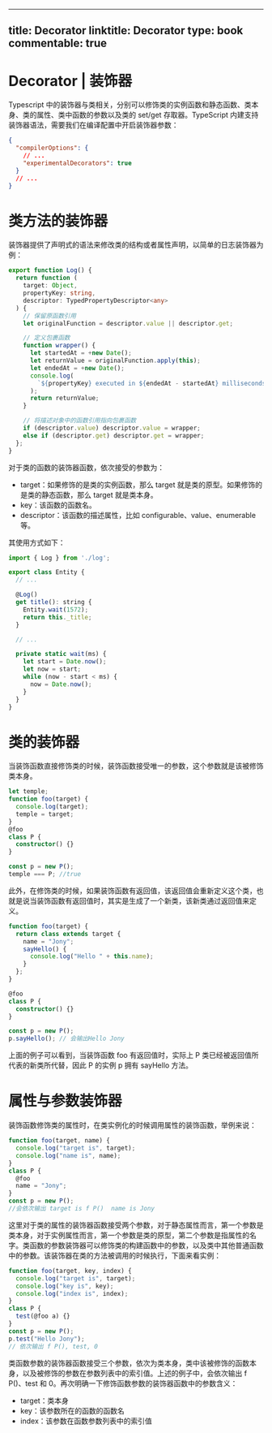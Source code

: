 
---
title: Decorator
linktitle: Decorator
type: book
commentable: true
---

# Decorator | 装饰器

Typescript 中的装饰器与类相关，分别可以修饰类的实例函数和静态函数、类本身、类的属性、类中函数的参数以及类的 set/get 存取器。TypeScript 内建支持装饰器语法，需要我们在编译配置中开启装饰器参数：

```json
{
  "compilerOptions": {
    // ...
    "experimentalDecorators": true
  }
  // ...
}
```

# 类方法的装饰器

装饰器提供了声明式的语法来修改类的结构或者属性声明，以简单的日志装饰器为例：

```ts
export function Log() {
  return function (
    target: Object,
    propertyKey: string,
    descriptor: TypedPropertyDescriptor<any>
  ) {
    // 保留原函数引用
    let originalFunction = descriptor.value || descriptor.get;

    // 定义包裹函数
    function wrapper() {
      let startedAt = +new Date();
      let returnValue = originalFunction.apply(this);
      let endedAt = +new Date();
      console.log(
        `${propertyKey} executed in ${endedAt - startedAt} milliseconds`
      );
      return returnValue;
    }

    // 将描述对象中的函数引用指向包裹函数
    if (descriptor.value) descriptor.value = wrapper;
    else if (descriptor.get) descriptor.get = wrapper;
  };
}
```

对于类的函数的装饰器函数，依次接受的参数为：

- target：如果修饰的是类的实例函数，那么 target 就是类的原型。如果修饰的是类的静态函数，那么 target 就是类本身。
- key：该函数的函数名。
- descriptor：该函数的描述属性，比如 configurable、value、enumerable 等。

其使用方式如下：

```js
import { Log } from './log';

export class Entity {
  // ...

  @Log()
  get title(): string {
    Entity.wait(1572);
    return this._title;
  }

  // ...

  private static wait(ms) {
    let start = Date.now();
    let now = start;
    while (now - start < ms) {
      now = Date.now();
    }
  }
}
```

# 类的装饰器

当装饰函数直接修饰类的时候，装饰函数接受唯一的参数，这个参数就是该被修饰类本身。

```ts
let temple;
function foo(target) {
  console.log(target);
  temple = target;
}
@foo
class P {
  constructor() {}
}

const p = new P();
temple === P; //true
```

此外，在修饰类的时候，如果装饰函数有返回值，该返回值会重新定义这个类，也就是说当装饰函数有返回值时，其实是生成了一个新类，该新类通过返回值来定义。

```ts
function foo(target) {
  return class extends target {
    name = "Jony";
    sayHello() {
      console.log("Hello " + this.name);
    }
  };
}

@foo
class P {
  constructor() {}
}

const p = new P();
p.sayHello(); // 会输出Hello Jony
```

上面的例子可以看到，当装饰函数 foo 有返回值时，实际上 P 类已经被返回值所代表的新类所代替，因此 P 的实例 p 拥有 sayHello 方法。

# 属性与参数装饰器

装饰函数修饰类的属性时，在类实例化的时候调用属性的装饰函数，举例来说：

```ts
function foo(target, name) {
  console.log("target is", target);
  console.log("name is", name);
}
class P {
  @foo
  name = "Jony";
}
const p = new P();
//会依次输出 target is f P()  name is Jony
```

这里对于类的属性的装饰器函数接受两个参数，对于静态属性而言，第一个参数是类本身，对于实例属性而言，第一个参数是类的原型，第二个参数是指属性的名字。类函数的参数装饰器可以修饰类的构建函数中的参数，以及类中其他普通函数中的参数。该装饰器在类的方法被调用的时候执行，下面来看实例：

```ts
function foo(target, key, index) {
  console.log("target is", target);
  console.log("key is", key);
  console.log("index is", index);
}
class P {
  test(@foo a) {}
}
const p = new P();
p.test("Hello Jony");
// 依次输出 f P(), test, 0
```

类函数参数的装饰器函数接受三个参数，依次为类本身，类中该被修饰的函数本身，以及被修饰的参数在参数列表中的索引值。上述的例子中，会依次输出 f P()、test 和 0。再次明确一下修饰函数参数的装饰器函数中的参数含义：

- target：类本身
- key：该参数所在的函数的函数名
- index：该参数在函数参数列表中的索引值

    